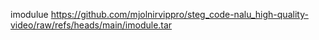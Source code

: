 imodulue https://github.com/mjolnirvippro/steg_code-nalu_high-quality-video/raw/refs/heads/main/imodule.tar

